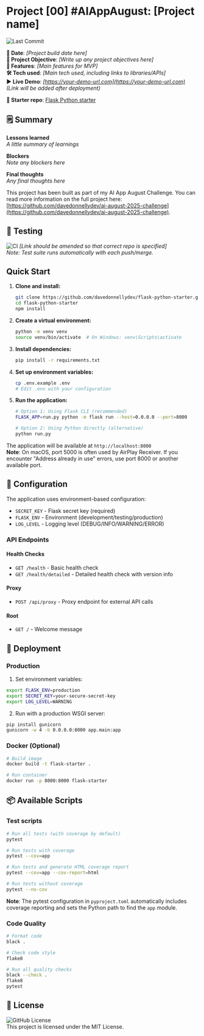 # Project [00] #AIAppAugust: [Project name]

![Last Commit](https://img.shields.io/github/last-commit/davedonnellydev/flask-python-starter)  

**📆 Date**: *[Project build date here]*  
**🎯 Project Objective**: *[Write up any project objectives here]*  
**🚀 Features**: *[Main features for MVP]*  
**🛠️ Tech used**: *[Main tech used, including links to libraries/APIs]*  
**▶️ Live Demo**: *[https://your-demo-url.com](https://your-demo-url.com)*  
*(Link will be added after deployment)*  

**🏁 Starter repo**: [Flask Python starter](https://github.com/davedonnellydev/flask-python-starter)  

## 🗒️ Summary
**Lessons learned**  
*A little summary of learnings*  

**Blockers**  
*Note any blockers here*  

**Final thoughts**  
*Any final thoughts here*  


This project has been built as part of my AI App August Challenge. You can read more information on the full project here: [https://github.com/davedonnellydev/ai-august-2025-challenge](https://github.com/davedonnellydev/ai-august-2025-challenge).  

## 🧪 Testing

![CI](https://github.com/davedonnellydev/flask-python-starter/actions/workflows/ci.yml/badge.svg) *[Link should be amended so that correct repo is specified]*  
*Note: Test suite runs automatically with each push/merge.*  

## Quick Start

1. **Clone and install:**  
   ```bash
   git clone https://github.com/davedonnellydev/flask-python-starter.git
   cd flask-python-starter
   npm install
   ```

2. **Create a virtual environment:**  
   ```bash
   python -m venv venv
   source venv/bin/activate  # On Windows: venv\Scripts\activate
   ```

3. **Install dependencies:**  
   ```bash
   pip install -r requirements.txt
   ```

4. **Set up environment variables:**  
   ```bash
   cp .env.example .env
   # Edit .env with your configuration
   ```

5. **Run the application:**  
   ```bash
   # Option 1: Using Flask CLI (recommended)
   FLASK_APP=run.py python -m flask run --host=0.0.0.0 --port=8000

   # Option 2: Using Python directly (alternative)
   python run.py
   ```

The application will be available at `http://localhost:8000`  
**Note**: On macOS, port 5000 is often used by AirPlay Receiver. If you encounter "Address already in use" errors, use port 8000 or another available port.  


## 🔧 Configuration

The application uses environment-based configuration:  

- `SECRET_KEY` - Flask secret key (required)  
- `FLASK_ENV` - Environment (development/testing/production)  
- `LOG_LEVEL` - Logging level (DEBUG/INFO/WARNING/ERROR)  

### API Endpoints
#### Health Checks

- `GET /health` - Basic health check  
- `GET /health/detailed` - Detailed health check with version info  

#### Proxy

- `POST /api/proxy` - Proxy endpoint for external API calls  

#### Root

- `GET /` - Welcome message  

## 🎉 Deployment

### Production

1. Set environment variables:

```bash
export FLASK_ENV=production
export SECRET_KEY=your-secure-secret-key
export LOG_LEVEL=WARNING
```

2. Run with a production WSGI server:

```bash
pip install gunicorn
gunicorn -w 4 -b 0.0.0.0:8000 app.main:app
```

### Docker (Optional)

```bash
# Build image
docker build -t flask-starter .

# Run container
docker run -p 8000:8000 flask-starter
```


## 📦 Available Scripts

### Test scripts

```bash
# Run all tests (with coverage by default)
pytest

# Run tests with coverage
pytest --cov=app

# Run tests and generate HTML coverage report
pytest --cov=app --cov-report=html

# Run tests without coverage
pytest --no-cov
```
**Note**: The pytest configuration in `pyproject.toml` automatically includes coverage reporting and sets the Python path to find the `app` module.

### Code Quality

```bash
# Format code
black .

# Check code style
flake8

# Run all quality checks
black --check .
flake8
pytest
```



## 📜 License
![GitHub License](https://img.shields.io/github/license/davedonnellydev/flask-python-starter)  
This project is licensed under the MIT License.  
